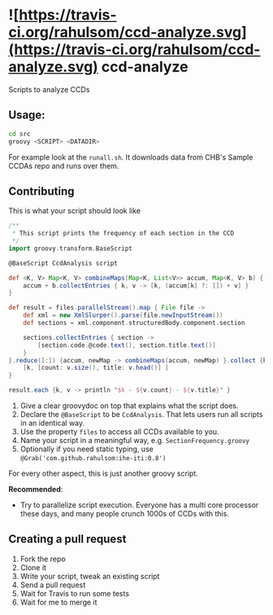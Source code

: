 ![https://travis-ci.org/rahulsom/ccd-analyze.svg](https://travis-ci.org/rahulsom/ccd-analyze.svg)
ccd-analyze
====

Scripts to analyze CCDs

Usage:
----

```bash
cd src
groovy <SCRIPT> <DATADIR>
```

For example look at the `runall.sh`. It downloads data from CHB's Sample CCDAs
repo and runs over them.

Contributing
----

This is what your script should look like

```groovy
/**
 * This script prints the frequency of each section in the CCD
 */
import groovy.transform.BaseScript

@BaseScript CcdAnalysis script

def <K, V> Map<K, V> combineMaps(Map<K, List<V>> accum, Map<K, V> b) {
    accum + b.collectEntries { k, v -> [k, (accum[k] ?: []) + v] }
}

def result = files.parallelStream().map { File file ->
    def xml = new XmlSlurper().parse(file.newInputStream())
    def sections = xml.component.structuredBody.component.section

    sections.collectEntries { section ->
        [section.code.@code.text(), section.title.text()]
    }
}.reduce([:]) {accum, newMap -> combineMaps(accum, newMap) }.collect {k, v ->
    [k, [count: v.size(), title: v.head()] ]
}

result.each {k, v -> println "$k - ${v.count} - ${v.title}" }
```

1. Give a clear groovydoc on top that explains what the script does.
2. Declare the `@BaseScript` to be `CcdAnalysis`. That lets users run all scripts
in an identical way.
3. Use the property `files` to access all CCDs available to you.
4. Name your script in a meaningful way, e.g. `SectionFrequency.groovy`
5. Optionally if you need static typing, use `@Grab('com.github.rahulsom:ihe-iti:0.8')`

For every other aspect, this is just another groovy script.

**Recommended**:
* Try to parallelize script execution. Everyone has a multi core processor these
days, and many people crunch 1000s of CCDs with this.

Creating a pull request
----

1. Fork the repo
2. Clone it
3. Write your script, tweak an existing script
4. Send a pull request
5. Wait for Travis to run some tests
6. Wait for me to merge it
